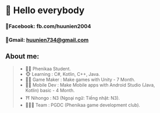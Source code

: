 # 👋 Hello everybody 
 ### 📖Facebook: fb.com/huunien2004
 ### 📨Gmail: huunien734@gmail.com
## About me:
>- 👨‍🎓 Phenikaa Student.
>- 🐵 Learning : C#, Kotlin, C++, Java.
>- 👨‍💻 Game Maker : Make games with Unity - 7 Month.
>- 👨‍💻 Mobile Dev : Make Mobile apps with Android Studio (Java, Kotlin) basic - 4 Month.
>- ⛩️ Nihongo : N3 (Ngoại ngữ: Tiếng nhật: N3).
>- 🧑‍🤝‍🧑 Team : PGDC (Phenikaa game development club).
